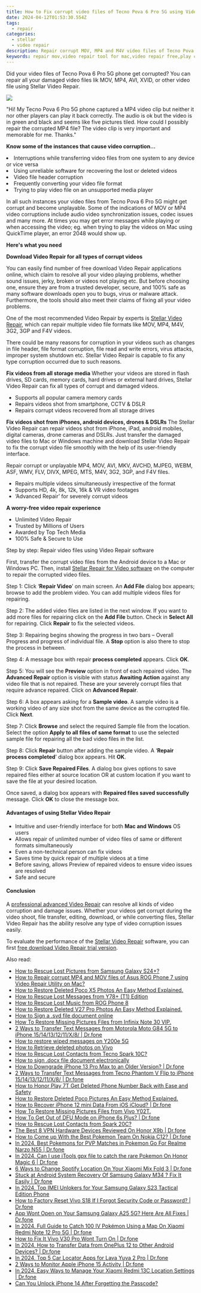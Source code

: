 ```yaml
---
title: How to Fix corrupt video files of Tecno Pova 6 Pro 5G using Video Repair Utility on Mac?
date: 2024-04-12T01:53:30.554Z
tags: 
  - repair
categories: 
  - stellar
  - video repair
description: Repair corrupt MOV, MP4 and M4V video files of Tecno Pova 6 Pro 5G phone using Stellar Video Repair application, download trial version of the software and preview MOV video file after repair process before actually restoring it
keywords: repair mov,video repair tool for mac,video repair free,play corrupt video files,corrupt mp4 video repair,fix corrupt videos
---
```


<div class="atpl-content atpl-for-stellar-video-repair mobile-video-repair">

<div class="atpl-post-description-part-1">
<div class="tpl-content-sub-paragraph-content">  <p>Did your video files of Tecno Pova 6 Pro 5G phone get corrupted? You can repair all your damaged video files lik MOV, MP4, AVI, XVID, or other video file using Stellar Video Repair.  </p></div>
</div>

<img src="https://img0mobiles.techidaily.com/images/best-assets/devices/tecno/tecno-pova-6-pro-5g/2.jpg" class="atpl-imgstyle"/>

<div class="atpl-post-description-part-2">
<div class="tpl-content-sub-paragraph-question"><p>"Hi! My Tecno Pova 6 Pro 5G phone captured a MP4 video clip but neither it nor other players can play it back correctly. The audio is ok but the video is in green and black and seems like five pictures tiled. How could I possibly repair the corrupted MP4 file? The video clip is very important and memorable for me. Thanks."</p></div><div class="tpl-content-sub-paragraph-content"><p><strong>Know some of the instances that cause video corruption…</strong>  <li>Interruptions while transferring video files from one system to any device or vice versa</li>  <li>Using unreliable software for recovering the lost or deleted videos</li>  <li>Video file header corruption</li>  <li>Frequently converting your video file format</li>  <li>Trying to play video file on an unsupported media player</li></p>In all such instances your video files from Tecno Pova 6 Pro 5G might get corrupt and become unplayable. Some of the indications of MOV or MP4 video corruptions include audio video synchronization issues, codec issues and many more. At times you may get error messages while playing or when accessing the video; eg. when trying to play the videos on Mac using QuickTime player, an error 2048 would show up.</div>
</div>

<strong>Here's what you need</strong>
<div class="tpl-content-sub-paragraph-content">

<strong>Download Video Repair for all types of corrupt videos</strong>
<p>
You can easily find number of free download Video Repair applications online, which claim to resolve all your video playing problems, whether sound issues, jerky, broken or videos not playing etc. But before choosing one, ensure they are from a trusted developer, secure, and 100% safe as many software downloads open you to bugs, virus or malware attack. Furthermore, the tools should also meet their claims of fixing all your video problems.

One of the most recommended Video Repair by experts is <a href="https://tools.techidaily.com/stellar-video-repair/" >Stellar Video Repair</a>, which can repair multiple video file formats like MOV, MP4, M4V, 3G2, 3GP and F4V videos.

There could be many reasons for corruption in your videos such as changes in file header, file format corruption, file read and write errors, virus attacks, improper system shutdown etc. Stellar Video Repair is capable to fix any type corruption occurred due to such reasons.

</p>
</div>



<div class="tpl-content-sub-paragraph-content">
<p>
<strong>Fix videos from all storage media</strong>
Whether your videos are stored in flash drives, SD cards, memory cards, hard drives or external hard drives, Stellar Video Repair can fix all types of corrupt and damaged videos.


- Supports all popular camera memory cards
- Repairs videos shot from smartphone, CCTV & DSLR
- Repairs corrupt videos recovered from all storage drives


<strong>Fix videos shot from iPhones, android devices, drones & DSLRs </strong>
The Stellar Video Repair can repair videos shot from iPhone, iPad, android mobiles, digital cameras, drone cameras and DSLRs. Just transfer the damaged video files to Mac or Windows machine and download Stellar Video Repair to fix the corrupt video file smoothly with the help of its user-friendly interface.


Repair corrupt or unplayable MP4, MOV, AVI, MKV, AVCHD, MJPEG, WEBM, ASF, WMV, FLV, DIVX, MPEG, MTS, M4V, 3G2, 3GP, and F4V files.

- Repairs multiple videos simultaneously irrespective of the format
- Supports HD, 4k, 8k, 12k, 16k & VR video footages
- ‘Advanced Repair’ for severely corrupt videos

**A worry-free video repair experience**

- Unlimited Video Repair
- Trusted by Millions of Users
- Awarded by Top Tech Media
- 100% Safe & Secure to Use


</p>
</div>

<div class="atpl-step-part-style">Step by step: Repair video files using Video Repair software</div>

First, transfer the corrupt video files from the Android device to a Mac or Windows PC. Then, install <a href="https://tools.techidaily.com/stellar-video-repair/" >Stellar Repair for Video software</a> on the computer to repair the corrupted video files.

<span class="atpl-stepstyle-a"><span>Step 1: </span></span> Click ‘<strong>Repair Video</strong>’ on main screen. An <strong>Add File</strong> dialog box appears; browse to add the problem video. You can add multiple videos files for repairing.
<img src="https://tools.techidaily.com/images/apps/stellar/stellar-repair-for-video/solutions/common/main-screen.jpg"  alt="" />

<span class="atpl-stepstyle-a"><span>Step 2: </span></span> The added video files are listed in the next window. If you want to add more files for repairing click on the <strong>Add File</strong> button. Check in <strong>Select All</strong> for repairing. Click <strong>Repair</strong> to fix the selected videos.
<img src="https://tools.techidaily.com/images/apps/stellar/stellar-repair-for-video/solutions/common/video-file-listed.jpg"  alt="" />

<span class="atpl-stepstyle-a"><span>Step 3: </span></span> Repairing begins showing the progress in two bars – Overall Progress and progress of individual file. A <strong>Stop</strong> option is also there to stop the process in between.
<img src="https://tools.techidaily.com/images/apps/stellar/stellar-repair-for-video/solutions/common/video-file-fixing.jpg"  alt="" />

<span class="atpl-stepstyle-a"><span>Step 4: </span></span> A message box with repair <strong>process completed</strong> appears. Click <strong>OK</strong>.
<img src="https://tools.techidaily.com/images/apps/stellar/stellar-repair-for-video/solutions/common/repair-process-completed.jpg"  alt="" />

<span class="atpl-stepstyle-a"><span>Step 5: </span></span> You will see the <strong>Preview</strong> option in front of each repaired video. The <strong>Advanced Repair</strong> option is visible with status <strong>Awaiting Action</strong> against any video file that is not repaired. These are your severely corrupt files that require advance repaired. Click on <strong>Advanced Repair</strong>.
<img src="https://tools.techidaily.com/images/apps/stellar/stellar-repair-for-video/solutions/common/advanced-repair-screen.png"  alt="" />

<span class="atpl-stepstyle-a"><span>Step 6: </span></span> A box appears asking for a <strong>Sample video</strong>. A sample video is a working video of any size shot from the same device as the corrupted file. Click <strong>Next</strong>.
<img src="https://tools.techidaily.com/images/apps/stellar/stellar-repair-for-video/solutions/common/sample-video.jpg"  alt="" />

<span class="atpl-stepstyle-a"><span>Step 7: </span></span> Click <strong>Browse</strong> and select the required Sample file from the location. Select the option <strong>Apply to all files of same format</strong> to use the selected sample file for repairing all the bad video files in the list.
<img src="https://tools.techidaily.com/images/apps/stellar/stellar-repair-for-video/solutions/common/add-sample-video.png"  alt="" />

<span class="atpl-stepstyle-a"><span>Step 8: </span></span> Click <strong>Repair</strong> button after adding the sample video. A ‘<strong>Repair process completed</strong>’ dialog box appears. Hit <strong>OK</strong>.
<img src="https://tools.techidaily.com/images/apps/stellar/stellar-repair-for-video/solutions/common/video-file-repaired-success.png"  alt="" />

<span class="atpl-stepstyle-a"><span>Step 9: </span></span> Click <strong>Save Repaired Files</strong>. A dialog box gives options to save repaired files either at source location OR at custom location if you want to save the file at your desired location.
<img src="https://tools.techidaily.com/images/apps/stellar/stellar-repair-for-video/solutions/common/save-repaired-files.jpg"  alt="" />

Once saved, a dialog box appears with <strong>Repaired files saved successfully</strong> message. Click <strong>OK</strong> to close the message box.


<h4>Advantages of using Stellar Video Repair</h4>
<ul>
  <li>Intuitive and user-friendly interface for both <strong>Mac and Windows</strong> OS users</li>
  <li>Allows repair of unlimited number of video files of same or different formats simultaneously</li>
  <li>Even a non-technical person can fix videos</li>
  <li>Saves time by quick repair of multiple videos at a time</li>
  <li>Before saving, allows Preview of repaired videos to ensure video issues are resolved</li>
  <li>Safe and secure</li>
</ul>

<h4>Conclusion</h4>

A <a href="https://tools.techidaily.com/stellar-video-repair/" >professional advanced Video Repair</a> can resolve all kinds of video corruption and damage issues. Whether your videos get corrupt during the video shoot, file transfer, editing, download, or while converting files, Stellar Video Repair has the ability resolve any type of video corruption issues easily.

To evaluate the performance of the <a href="https://tools.techidaily.com/stellar-video-repair/" >Stellar Video Repair</a> software, you can first <a href="https://tools.techidaily.com/stellar-video-repair/" >free download Video Repair trial version</a>.



<ins class="adsbygoogle"
     style="display:block"
     data-ad-client="ca-pub-7571918770474297"
     data-ad-slot="8358498916"
     data-ad-format="auto"
     data-full-width-responsive="true"></ins>
     
</div>
<span class="atpl-alsoreadstyle">Also read:</span>
<div><ul>
<li><a href="https://blog-min.techidaily.com/how-to-rescue-lost-pictures-from-samsung-galaxy-s24plus-by-fonelab-android-recover-pictures/" ><u>How to Rescue Lost Pictures from Samsung Galaxy S24+?</u></a></li>
<li><a href="https://blog-min.techidaily.com/how-to-repair-corrupt-mp4-and-mov-files-of-asus-rog-phone-7-using-video-repair-utility-on-mac-by-stellar-video-repair-mobile-video-repair/" ><u>How to Repair corrupt MP4 and MOV files of Asus ROG Phone 7 using Video Repair Utility on Mac?</u></a></li>
<li><a href="https://blog-min.techidaily.com/how-to-restore-deleted-poco-x5-photos-an-easy-method-explained-by-fonelab-android-recover-photos/" ><u>How to Restore Deleted Poco X5 Photos  An Easy Method Explained.</u></a></li>
<li><a href="https://blog-min.techidaily.com/how-to-rescue-lost-messages-from-y78plus-t1-edition-by-fonelab-android-recover-messages/" ><u>How to Rescue Lost Messages from Y78+ (T1) Edition</u></a></li>
<li><a href="https://blog-min.techidaily.com/how-to-rescue-lost-music-from-rog-phone-8-by-fonelab-android-recover-music/" ><u>How to Rescue Lost Music from ROG Phone 8</u></a></li>
<li><a href="https://blog-min.techidaily.com/how-to-restore-deleted-v27-pro-photos-an-easy-method-explained-by-fonelab-android-recover-photos/" ><u>How to Restore Deleted V27 Pro Photos  An Easy Method Explained.</u></a></li>
<li><a href="https://blog-min.techidaily.com/how-to-sign-a-svd-file-document-online-by-ldigisigner-sign-a-word-sign-a-word/" ><u>How to Sign a .svd file document online</u></a></li>
<li><a href="https://blog-min.techidaily.com/how-to-restore-missing-pictures-files-from-infinix-note-30-vip-by-fonelab-android-recover-pictures/" ><u>How To  Restore Missing Pictures Files from Infinix Note 30 VIP.</u></a></li>
<li><a href="https://blog-min.techidaily.com/2-ways-to-transfer-text-messages-from-motorola-moto-g84-5g-to-iphone-1514131211x8-drfone-by-drfone-transfer-from-android-transfer-from-android/" ><u>2 Ways to Transfer Text Messages from Motorola Moto G84 5G to iPhone 15/14/13/12/11/X/8/ | Dr.fone</u></a></li>
<li><a href="https://blog-min.techidaily.com/how-to-restore-wiped-messages-on-y200e-5g-by-fonelab-android-recover-messages/" ><u>How to restore wiped messages on Y200e 5G</u></a></li>
<li><a href="https://blog-min.techidaily.com/how-to-retrieve-deleted-photos-on-vivo-by-stellar-photo-recovery-android-mobile-photo-recover/" ><u>How to Retrieve deleted photos on Vivo</u></a></li>
<li><a href="https://blog-min.techidaily.com/how-to-rescue-lost-contacts-from-tecno-spark-10c-by-fonelab-android-recover-contacts/" ><u>How to Rescue Lost Contacts from Tecno Spark 10C?</u></a></li>
<li><a href="https://blog-min.techidaily.com/how-to-sign-docx-file-document-electronically-by-ldigisigner-sign-a-word-sign-a-word/" ><u>How to sign .docx file document electronically</u></a></li>
<li><a href="https://blog-min.techidaily.com/how-to-downgrade-iphone-13-pro-max-to-an-older-version-drfone-by-drfone-ios-system-repair-ios-system-repair/" ><u>How to Downgrade iPhone 13 Pro Max to an Older Version? | Dr.fone</u></a></li>
<li><a href="https://blog-min.techidaily.com/2-ways-to-transfer-text-messages-from-tecno-phantom-v-flip-to-iphone-1514131211x8-drfone-by-drfone-transfer-from-android-transfer-from-android/" ><u>2 Ways to Transfer Text Messages from Tecno Phantom V Flip to iPhone 15/14/13/12/11/X/8/ | Dr.fone</u></a></li>
<li><a href="https://blog-min.techidaily.com/how-to-honor-play-7t-get-deleted-phone-number-back-with-ease-and-safety-by-fonelab-android-recover-contacts/" ><u>How to Honor Play 7T Get Deleted Phone Number Back with Ease and Safety</u></a></li>
<li><a href="https://blog-min.techidaily.com/how-to-restore-deleted-poco-pictures-an-easy-method-explained-by-fonelab-android-recover-pictures/" ><u>How to Restore Deleted Poco Pictures  An Easy Method Explained.</u></a></li>
<li><a href="https://blog-min.techidaily.com/how-to-recover-iphone-12-mini-data-from-ios-icloud-drfone-by-drfone-ios-data-recovery-ios-data-recovery/" ><u>How to Recover iPhone 12 mini Data From iOS iCloud? | Dr.fone</u></a></li>
<li><a href="https://blog-min.techidaily.com/how-to-restore-missing-pictures-files-from-vivo-y02t-by-fonelab-android-recover-pictures/" ><u>How To  Restore Missing Pictures Files from Vivo Y02T.</u></a></li>
<li><a href="https://blog-min.techidaily.com/how-to-get-out-of-dfu-mode-on-iphone-6s-plus-drfone-by-drfone-ios-system-repair-ios-system-repair/" ><u>How To Get Out of DFU Mode on iPhone 6s Plus? | Dr.fone</u></a></li>
<li><a href="https://blog-min.techidaily.com/how-to-rescue-lost-contacts-from-spark-20c-by-fonelab-android-recover-contacts/" ><u>How to Rescue Lost Contacts from Spark 20C?</u></a></li>
<li><a href="https://fake-location.techidaily.com/the-best-8-vpn-hardware-devices-reviewed-on-honor-x9b-drfone-by-drfone-virtual-android/" ><u>The Best 8 VPN Hardware Devices Reviewed On Honor X9b | Dr.fone</u></a></li>
<li><a href="https://android-pokemon-go.techidaily.com/how-to-come-up-with-the-best-pokemon-team-on-nokia-c12-drfone-by-drfone-virtual-android/" ><u>How to Come up With the Best Pokemon Team On Nokia C12? | Dr.fone</u></a></li>
<li><a href="https://pokemon-go-android.techidaily.com/in-2024-best-pokemons-for-pvp-matches-in-pokemon-go-for-realme-narzo-n55-drfone-by-drfone-virtual-android/" ><u>In 2024, Best Pokemons for PVP Matches in Pokemon Go For Realme Narzo N55 | Dr.fone</u></a></li>
<li><a href="https://pokemon-go-android.techidaily.com/in-2024-can-i-use-itools-gpx-file-to-catch-the-rare-pokemon-on-honor-magic-6-drfone-by-drfone-virtual-android/" ><u>In 2024, Can I use iTools gpx file to catch the rare Pokemon On Honor Magic 6 | Dr.fone</u></a></li>
<li><a href="https://location-fake.techidaily.com/6-ways-to-change-spotify-location-on-your-xiaomi-mix-fold-3-drfone-by-drfone-virtual-android/" ><u>6 Ways to Change Spotify Location On Your Xiaomi Mix Fold 3 | Dr.fone</u></a></li>
<li><a href="https://howto.techidaily.com/stuck-at-android-system-recovery-of-samsung-galaxy-m34-fix-it-easily-drfone-by-drfone-fix-android-problems-fix-android-problems/" ><u>Stuck at Android System Recovery Of Samsung Galaxy M34 ? Fix It Easily | Dr.fone</u></a></li>
<li><a href="https://sim-unlock.techidaily.com/in-2024-top-imei-unlokers-for-your-samsung-galaxy-s23-tactical-edition-phone-by-drfone-android/" ><u>In 2024, Top IMEI Unlokers for Your Samsung Galaxy S23 Tactical Edition Phone</u></a></li>
<li><a href="https://techidaily.com/how-to-factory-reset-vivo-s18-if-i-forgot-security-code-or-password-drfone-by-drfone-reset-android-reset-android/" ><u>How to Factory Reset Vivo S18 If I Forgot Security Code or Password? | Dr.fone</u></a></li>
<li><a href="https://howto.techidaily.com/app-wont-open-on-your-samsung-galaxy-a25-5g-here-are-all-fixes-drfone-by-drfone-fix-android-problems-fix-android-problems/" ><u>App Wont Open on Your Samsung Galaxy A25 5G? Here Are All Fixes | Dr.fone</u></a></li>
<li><a href="https://change-location.techidaily.com/in-2024-full-guide-to-catch-100-iv-pokemon-using-a-map-on-xiaomi-redmi-note-12-pro-5g-drfone-by-drfone-virtual-android/" ><u>In 2024, Full Guide to Catch 100 IV Pokémon Using a Map On Xiaomi Redmi Note 12 Pro 5G | Dr.fone</u></a></li>
<li><a href="https://howto.techidaily.com/how-to-fix-it-vivo-v30-pro-wont-turn-on-drfone-by-drfone-fix-android-problems-fix-android-problems/" ><u>How to Fix It Vivo V30 Pro Wont Turn On | Dr.fone</u></a></li>
<li><a href="https://android-transfer.techidaily.com/in-2024-how-to-transfer-data-from-oneplus-12-to-other-android-devices-drfone-by-drfone-transfer-from-android-transfer-from-android/" ><u>In 2024, How to Transfer Data from OnePlus 12 to Other Android Devices? | Dr.fone</u></a></li>
<li><a href="https://android-location-track.techidaily.com/in-2024-top-5-car-locator-apps-for-lava-yuva-2-pro-drfone-by-drfone-virtual-android/" ><u>In 2024, Top 5 Car Locator Apps for Lava Yuva 2 Pro | Dr.fone</u></a></li>
<li><a href="https://ios-location-track.techidaily.com/2-ways-to-monitor-apple-iphone-15-activity-drfone-by-drfone-virtual-ios/" ><u>2 Ways to Monitor Apple iPhone 15 Activity | Dr.fone</u></a></li>
<li><a href="https://android-location.techidaily.com/in-2024-easy-ways-to-manage-your-xiaomi-redmi-13c-location-settings-drfone-by-drfone-virtual/" ><u>In 2024, Easy Ways to Manage Your Xiaomi Redmi 13C Location Settings | Dr.fone</u></a></li>
<li><a href="https://ios-unlock.techidaily.com/can-you-unlock-iphone-14-after-forgetting-the-passcode-by-drfone-ios/" ><u>Can You Unlock iPhone 14 After Forgetting the Passcode?</u></a></li>
</ul></div>

<ins class="adsbygoogle"
    style="display:block"
    data-ad-format="autorelaxed"
    data-ad-client="ca-pub-7571918770474297"
    data-ad-slot="1223367746"></ins>
